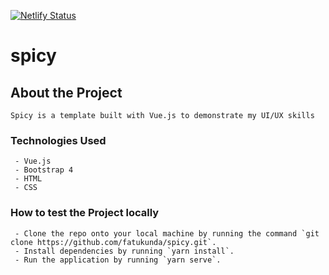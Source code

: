 [![Netlify Status](https://api.netlify.com/api/v1/badges/b43a2093-db9c-4f88-9bb2-cbb37c907eaf/deploy-status)](https://app.netlify.com/sites/spicyfoods/deploys)

# spicy

## About the Project
```
Spicy is a template built with Vue.js to demonstrate my UI/UX skills
```

### Technologies Used
```
 - Vue.js
 - Bootstrap 4
 - HTML
 - CSS
```

### How to test the Project locally
```
 - Clone the repo onto your local machine by running the command `git clone https://github.com/fatukunda/spicy.git`.
 - Install dependencies by running `yarn install`.
 - Run the application by running `yarn serve`.
```

